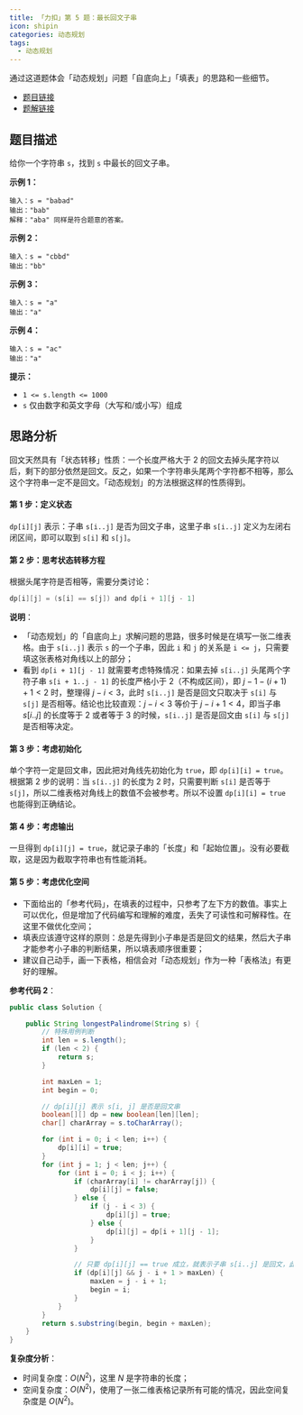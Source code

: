 ```yaml
---
title: 「力扣」第 5 题：最长回文子串
icon: shipin
categories: 动态规划
tags:
  - 动态规划
---
```


通过这道题体会「动态规划」问题「自底向上」「填表」的思路和一些细节。



+ [题目链接](https://leetcode-cn.com/problems/longest-palindromic-substring/)
+ [题解链接](https://leetcode-cn.com/problems/longest-palindromic-substring/solution/zhong-xin-kuo-san-dong-tai-gui-hua-by-liweiwei1419/)

## 题目描述

给你一个字符串 `s`，找到 `s` 中最长的回文子串。

**示例 1：**

```
输入：s = "babad"
输出："bab"
解释："aba" 同样是符合题意的答案。
```

**示例 2：**

```
输入：s = "cbbd"
输出："bb"
```

**示例 3：**

```
输入：s = "a"
输出："a"
```

**示例 4：**

```
输入：s = "ac"
输出："a"
```

**提示：**

- `1 <= s.length <= 1000`
- `s` 仅由数字和英文字母（大写和/或小写）组成

## 思路分析


回文天然具有「状态转移」性质：一个长度严格大于 $2$ 的回文去掉头尾字符以后，剩下的部分依然是回文。反之，如果一个字符串头尾两个字符都不相等，那么这个字符串一定不是回文。「动态规划」的方法根据这样的性质得到。

#### 第 1 步：定义状态

`dp[i][j]` 表示：子串 `s[i..j]` 是否为回文子串，这里子串 `s[i..j]` 定义为左闭右闭区间，即可以取到 `s[i]` 和 `s[j]`。

#### 第 2 步：思考状态转移方程

根据头尾字符是否相等，需要分类讨论：

```java
dp[i][j] = (s[i] == s[j]) and dp[i + 1][j - 1]
```

**说明**：

+ 「动态规划」的「自底向上」求解问题的思路，很多时候是在填写一张二维表格。由于 `s[i..j]` 表示 `s` 的一个子串，因此 `i` 和 `j` 的关系是 `i <= j`，只需要填这张表格对角线以上的部分；
+ 看到 `dp[i + 1][j - 1]` 就需要考虑特殊情况：如果去掉 `s[i..j]` 头尾两个字符子串 `s[i + 1..j - 1]` 的长度严格小于 $2$（不构成区间），即 $j - 1 - (i + 1) + 1 < 2$ 时，整理得 $j - i < 3$，此时 `s[i..j]` 是否是回文只取决于 `s[i]` 与 `s[j]` 是否相等。结论也比较直观：$j - i < 3$ 等价于 $j - i + 1 < 4$，即当子串 $s[i..j]$ 的长度等于 $2$ 或者等于 $3$ 的时候，`s[i..j]` 是否是回文由 `s[i]` 与 `s[j]` 是否相等决定。

#### 第 3 步：考虑初始化

单个字符一定是回文串，因此把对角线先初始化为 `true`，即 `dp[i][i] = true`。根据第 2 步的说明：当 `s[i..j]` 的长度为 $2$ 时，只需要判断 `s[i]` 是否等于 `s[j]`，所以二维表格对角线上的数值不会被参考。所以不设置 `dp[i][i] = true` 也能得到正确结论。

#### 第 4 步：考虑输出

一旦得到 `dp[i][j] = true`，就记录子串的「长度」和「起始位置」。没有必要截取，这是因为截取字符串也有性能消耗。

#### 第 5 步：考虑优化空间

+ 下面给出的「参考代码」，在填表的过程中，只参考了左下方的数值。事实上可以优化，但是增加了代码编写和理解的难度，丢失了可读性和可解释性。在这里不做优化空间；
+ 填表应该遵守这样的原则：总是先得到小子串是否是回文的结果，然后大子串才能参考小子串的判断结果，所以填表顺序很重要；
+ 建议自己动手，画一下表格，相信会对「动态规划」作为一种「表格法」有更好的理解。

**参考代码 2**：

```Java []
public class Solution {

    public String longestPalindrome(String s) {
        // 特殊用例判断
        int len = s.length();
        if (len < 2) {
            return s;
        }

        int maxLen = 1;
        int begin = 0;

        // dp[i][j] 表示 s[i, j] 是否是回文串
        boolean[][] dp = new boolean[len][len];
        char[] charArray = s.toCharArray();

        for (int i = 0; i < len; i++) {
            dp[i][i] = true;
        }
        for (int j = 1; j < len; j++) {
            for (int i = 0; i < j; i++) {
                if (charArray[i] != charArray[j]) {
                    dp[i][j] = false;
                } else {
                    if (j - i < 3) {
                        dp[i][j] = true;
                    } else {
                        dp[i][j] = dp[i + 1][j - 1];
                    }
                }

                // 只要 dp[i][j] == true 成立，就表示子串 s[i..j] 是回文，此时记录回文长度和起始位置
                if (dp[i][j] && j - i + 1 > maxLen) {
                    maxLen = j - i + 1;
                    begin = i;
                }
            }
        }
        return s.substring(begin, begin + maxLen);
    }
}
```

**复杂度分析**：

- 时间复杂度：$O(N^{2})$，这里 $N$ 是字符串的长度；
- 空间复杂度：$O(N^{2})$，使用了一张二维表格记录所有可能的情况，因此空间复杂度是 $O(N^{2})$。
